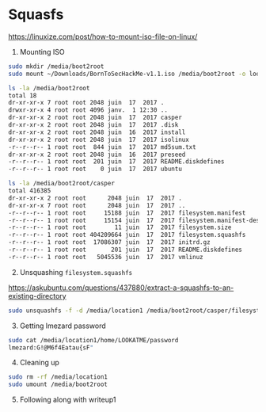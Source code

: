 # Squasfs

https://linuxize.com/post/how-to-mount-iso-file-on-linux/

1. Mounting ISO

```sh
sudo mkdir /media/boot2root
sudo mount ~/Downloads/BornToSecHackMe-v1.1.iso /media/boot2root -o loop
```

```sh
ls -la /media/boot2root
total 18
dr-xr-xr-x 7 root root 2048 juin  17  2017 .
drwxr-xr-x 4 root root 4096 janv.  1 12:30 ..
dr-xr-xr-x 2 root root 2048 juin  17  2017 casper
dr-xr-xr-x 2 root root 2048 juin  17  2017 .disk
dr-xr-xr-x 2 root root 2048 juin  16  2017 install
dr-xr-xr-x 2 root root 2048 juin  17  2017 isolinux
-r--r--r-- 1 root root  844 juin  17  2017 md5sum.txt
dr-xr-xr-x 2 root root 2048 juin  16  2017 preseed
-r--r--r-- 1 root root  201 juin  17  2017 README.diskdefines
-r--r--r-- 1 root root    0 juin  17  2017 ubuntu
```

```sh
ls -la /media/boot2root/casper
total 416385
dr-xr-xr-x 2 root root      2048 juin  17  2017 .
dr-xr-xr-x 7 root root      2048 juin  17  2017 ..
-r--r--r-- 1 root root     15188 juin  17  2017 filesystem.manifest
-r--r--r-- 1 root root     15154 juin  17  2017 filesystem.manifest-desktop
-r--r--r-- 1 root root        11 juin  17  2017 filesystem.size
-r--r--r-- 1 root root 404209664 juin  17  2017 filesystem.squashfs
-r--r--r-- 1 root root  17086307 juin  17  2017 initrd.gz
-r--r--r-- 1 root root       201 juin  17  2017 README.diskdefines
-r--r--r-- 1 root root   5045536 juin  17  2017 vmlinuz
```

2. Unsquashing `filesystem.squashfs`

https://askubuntu.com/questions/437880/extract-a-squashfs-to-an-existing-directory

```sh
sudo unsquashfs -f -d /media/location1 /media/boot2root/casper/filesystem.squashfs
```

 3. Getting lmezard password

```sh
sudo cat /media/location1/home/LOOKATME/password
lmezard:G!@M6f4Eatau{sF"
```

 4. Cleaning up

```sh
sudo rm -rf /media/location1
sudo umount /media/boot2root
```

 5. Following along with writeup1
